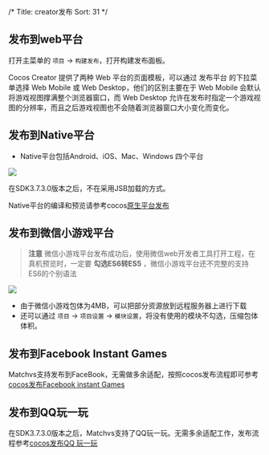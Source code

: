 /*
Title: creator发布
Sort: 31
*/
## 发布到web平台

打开主菜单的 `项目` -> `构建发布`，打开构建发布面板。

Cocos Creator 提供了两种 Web 平台的页面模板，可以通过 发布平台 的下拉菜单选择 Web Mobile 或 Web Desktop，他们的区别主要在于 Web Mobile 会默认将游戏视图撑满整个浏览器窗口，而 Web Desktop 允许在发布时指定一个游戏视图的分辨率，而且之后游戏视图也不会随着浏览器窗口大小变化而变化。 

## 发布到Native平台

- Native平台包括Android、iOS、Mac、Windows 四个平台

![](http://imgs.matchvs.com/static/Doc-img/gamePub/CreatorImg/1.png)

在SDK3.7.3.0版本之后，不在采用JSB加载的方式。

Native平台的编译和预览请参考cocos[原生平台发布](http://docs.cocos.com/creator/manual/zh/publish/publish-native.html)

## 发布到微信小游戏平台

> **注意** 微信小游戏平台发布成功后，使用微信web开发者工具打开工程，在真机预览时，一定要 **勾选ES6转ES5** ，微信小游戏平台还不完整的支持ES6的个别语法

![](http://imgs.matchvs.com/static/Doc-img/gamePub/CreatorImg/2.jpg)

- 由于微信小游戏包体为4MB，可以把部分资源放到远程服务器上进行下载
- 还可以通过 `项目` -> `项目设置` -> `模块设置`，将没有使用的模块不勾选，压缩包体体积。

## 发布到Facebook Instant Games

Matchvs支持发布到FaceBook，无需做多余适配，按照cocos发布流程即可参考[cocos发布Facebook instant Games](http://docs.cocos.com/creator/manual/zh/publish/publish-fb-instant-games.html)

## 发布到QQ玩一玩

在SDK3.7.3.0版本之后，Matchvs支持了QQ玩一玩。无需多余适配工作，发布流程参考[cocos发布QQ 玩一玩](http://docs.cocos.com/creator/manual/zh/publish/publish-qqplay.html)
